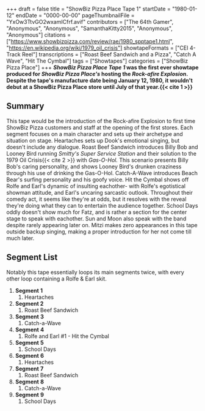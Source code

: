 +++
draft = false
title = "ShowBiz Pizza Place Tape 1"
startDate = "1980-01-12"
endDate = "0000-00-00"
pageThumbnailFile = "YxOw3TtvGO2wxamICfrf.avif"
contributors = ["The 64th Gamer", "Anonymous", "Anonymous", "SamanthaKitty2015", "Anonymous", "Anonymous"]
citations = ["https://www.showbizpizza.com/review/rae/1980_spptape1.html", "https://en.wikipedia.org/wiki/1979_oil_crisis"]
showtapeFormats = ["CEI 4-Track Reel"]
transcriptions = ["Roast Beef Sandwich and a Pizza", "Catch A Wave", "Hit The Cymbal"]
tags = ["Showtapes"]
categories = ["ShowBiz Pizza Place"]
+++
***ShowBiz Pizza Place Tape 1* was the first ever showtape produced for *ShowBiz Pizza Place's* hosting
the *Rock-afire Explosion*.
Despite the tape's manufacture date being January 12, 1980, it wouldn't debut at a ShowBiz Pizza Place store until July
of that year.{{< cite 1 >}}**

## Summary

This tape would be the introduction of the Rock-afire Explosion to first time ShowBiz Pizza customers and staff at the
opening of the first stores. Each segment focuses on a main character and sets up their archetype and situation on
stage.
Heartaches sets up Dook's emotional singing, but doesn't include any dialogue.
Roast Beef Sandwich introduces Billy Bob and Looney Bird running *Smitty's Super Service Station* and their
solution to the 1979 Oil Crisis{{< cite 2 >}} with *Gas-O-Hol.*
This scenario presents Billy Bob's caring personality, and shows Looney Bird's drunken craziness through his use of
drinking the Gas-O-Hol.
Catch-A-Wave introduces Beach Bear's surfing personality and his goofy voice.
Hit the Cymbal shows off Rolfe and Earl's dynamic of insulting eachother- with Rolfe's egotistical showman attitude, and
Earl's uncaring sarcastic outlook. Throughout their comedy act, it seems like they're at odds, but it resolves with the
reveal they're doing what they can to entertain the audience together.
School Days oddly doesn't show much for Fatz, and is rather a section for the center stage to speak with eachother. Sun
and Moon also speak with the band despite rarely appearing later on.
Mitzi makes zero appearances in this tape outside backup singing, making a proper introduction for her not come till
much later.

## Segment List

Notably this tape essentially loops its main segments twice, with every other loop containing a Rolfe & Earl skit.

1.  **Segment** **1**
    1.  Heartaches
2.  **Segment 2**
    1.  Roast Beef Sandwich
3.  **Segment** **3**
    1.  Catch-a-Wave
4.  **Segment** **4**
    1.  Rolfe and Earl #1 - Hit the Cymbal
5.  **Segment** **5**
    1.  School Days
6.  **Segment** **6**
    1.  Heartaches
7.  **Segment** **7**
    1.  Roast Beef Sandwich
8.  **Segment** **8**
    1.  Catch-a-Wave
9.  **Segment** **9**
    1.  School Days
